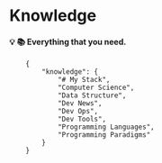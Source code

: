 # Knowledge

#### :bulb: :books: Everything that you need.

```
    {
        "knowledge": {
            "# My Stack",
            "Computer Science",
            "Data Structure",
            "Dev News",
            "Dev Ops",
            "Dev Tools",
            "Programming Languages",
            "Programming Paradigms"
        }
    }

```

